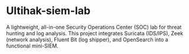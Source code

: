 # Ultihak-siem-lab
A lightweight, all-in-one Security Operations Center (SOC) lab for threat hunting and log analysis. This project integrates Suricata (IDS/IPS), Zeek (network analysis), Fluent Bit (log shipper), and OpenSearch into a functional mini-SIEM.
